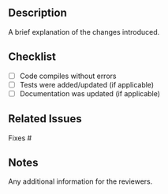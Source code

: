 ## Description
A brief explanation of the changes introduced.

## Checklist
- [ ] Code compiles without errors
- [ ] Tests were added/updated (if applicable)
- [ ] Documentation was updated (if applicable)

## Related Issues
Fixes #

## Notes
Any additional information for the reviewers.
